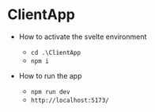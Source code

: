 # ClientApp

- How to activate the svelte environment

  - `cd .\ClientApp`
  - `npm i`

- How to run the app
  - `npm run dev`
  - `http://localhost:5173/`
